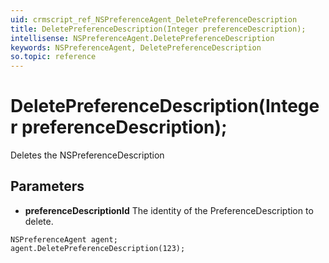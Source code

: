 ```yaml
---
uid: crmscript_ref_NSPreferenceAgent_DeletePreferenceDescription
title: DeletePreferenceDescription(Integer preferenceDescription);
intellisense: NSPreferenceAgent.DeletePreferenceDescription
keywords: NSPreferenceAgent, DeletePreferenceDescription
so.topic: reference
---
```


# DeletePreferenceDescription(Integer preferenceDescription);

Deletes the NSPreferenceDescription
  
## Parameters

* **preferenceDescriptionId** The identity of the PreferenceDescription to delete.

```crmscript
NSPreferenceAgent agent;
agent.DeletePreferenceDescription(123);
```

